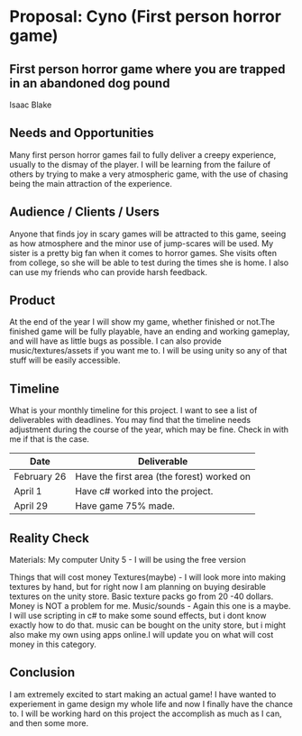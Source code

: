 # Proposal: Cyno (First person horror game)
## First person horror game where you are trapped in an abandoned dog pound
Isaac Blake

## Needs and Opportunities
Many first person horror games fail to fully deliver a creepy experience, usually to the dismay of the player. I will be learning from the failure of others by trying to make a very atmospheric game, with the use of chasing being the main attraction of the experience. 

## Audience / Clients / Users
Anyone that finds joy in scary games will be attracted to this game, seeing as how atmosphere and the minor use of jump-scares will be used. My sister is a pretty big fan when it comes to horror games. She visits often from college, so she will be able to test during the times she is home. I also can use my friends who can provide harsh feedback.

## Product
At the end of the year I will show my game, whether finished or not.The finished game will be fully playable, have an ending and working gameplay, and will have as little bugs as possible. I can also provide music/textures/assets if you want me to. I will be using unity so any of that stuff will be easily accessible.

## Timeline
What is your monthly timeline for this project. I want to see a list of
deliverables with deadlines. You may find that the timeline needs adjustment
during the course of the year, which may be fine. Check in with me if that is
the case. 

| Date          | Deliverable   |
| ------------- | ------------- |
| February 26| Have the first area (the forest) worked on 
| April 1| Have c# worked into the project.
|April 29|  Have game 75% made.    

## Reality Check
Materials:
  My computer
  Unity 5 - I will be using the free version
  
Things that will cost money
  Textures(maybe) - I will look more into making textures by hand, but for right now I am planning on buying desirable textures on the                    unity store. Basic texture packs go from 20 -40 dollars. Money is NOT a problem for me.
  Music/sounds - Again this one is a maybe. I will use scripting in c# to make some sound effects, but i dont know exactly how to do                    that. music can be bought on the unity store, but i might also make my own using apps online.I will update you on                     what will cost money in this category. 

## Conclusion
I am extremely excited to start making an actual game! I have wanted to experiement in game design my whole life and now I finally have the chance to. I will be working hard on this project the accomplish as much as I can, and then some more.
